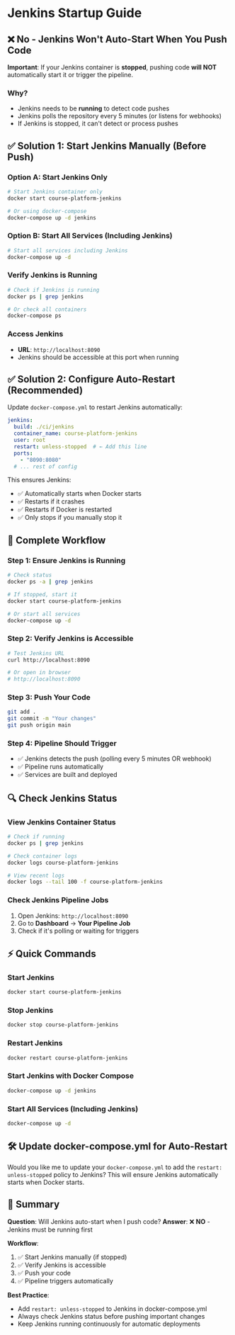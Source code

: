 # Jenkins Startup Guide

## ❌ No - Jenkins Won't Auto-Start When You Push Code

**Important**: If your Jenkins container is **stopped**, pushing code **will NOT** automatically start it or trigger the pipeline.

### Why?
- Jenkins needs to be **running** to detect code pushes
- Jenkins polls the repository every 5 minutes (or listens for webhooks)
- If Jenkins is stopped, it can't detect or process pushes

## ✅ Solution 1: Start Jenkins Manually (Before Push)

### Option A: Start Jenkins Only
```bash
# Start Jenkins container only
docker start course-platform-jenkins

# Or using docker-compose
docker-compose up -d jenkins
```

### Option B: Start All Services (Including Jenkins)
```bash
# Start all services including Jenkins
docker-compose up -d
```

### Verify Jenkins is Running
```bash
# Check if Jenkins is running
docker ps | grep jenkins

# Or check all containers
docker-compose ps
```

### Access Jenkins
- **URL**: `http://localhost:8090`
- Jenkins should be accessible at this port when running

## ✅ Solution 2: Configure Auto-Restart (Recommended)

Update `docker-compose.yml` to restart Jenkins automatically:

```yaml
jenkins:
  build: ./ci/jenkins
  container_name: course-platform-jenkins
  user: root
  restart: unless-stopped  # ← Add this line
  ports:
    - "8090:8080"
  # ... rest of config
```

This ensures Jenkins:
- ✅ Automatically starts when Docker starts
- ✅ Restarts if it crashes
- ✅ Restarts if Docker is restarted
- ✅ Only stops if you manually stop it

## 🔄 Complete Workflow

### Step 1: Ensure Jenkins is Running
```bash
# Check status
docker ps -a | grep jenkins

# If stopped, start it
docker start course-platform-jenkins

# Or start all services
docker-compose up -d
```

### Step 2: Verify Jenkins is Accessible
```bash
# Test Jenkins URL
curl http://localhost:8090

# Or open in browser
# http://localhost:8090
```

### Step 3: Push Your Code
```bash
git add .
git commit -m "Your changes"
git push origin main
```

### Step 4: Pipeline Should Trigger
- ✅ Jenkins detects the push (polling every 5 minutes OR webhook)
- ✅ Pipeline runs automatically
- ✅ Services are built and deployed

## 🔍 Check Jenkins Status

### View Jenkins Container Status
```bash
# Check if running
docker ps | grep jenkins

# Check container logs
docker logs course-platform-jenkins

# View recent logs
docker logs --tail 100 -f course-platform-jenkins
```

### Check Jenkins Pipeline Jobs
1. Open Jenkins: `http://localhost:8090`
2. Go to **Dashboard** → **Your Pipeline Job**
3. Check if it's polling or waiting for triggers

## ⚡ Quick Commands

### Start Jenkins
```bash
docker start course-platform-jenkins
```

### Stop Jenkins
```bash
docker stop course-platform-jenkins
```

### Restart Jenkins
```bash
docker restart course-platform-jenkins
```

### Start Jenkins with Docker Compose
```bash
docker-compose up -d jenkins
```

### Start All Services (Including Jenkins)
```bash
docker-compose up -d
```

## 🛠️ Update docker-compose.yml for Auto-Restart

Would you like me to update your `docker-compose.yml` to add the `restart: unless-stopped` policy to Jenkins? This will ensure Jenkins automatically starts when Docker starts.

## 📝 Summary

**Question**: Will Jenkins auto-start when I push code?
**Answer**: ❌ **NO** - Jenkins must be running first

**Workflow**:
1. ✅ Start Jenkins manually (if stopped)
2. ✅ Verify Jenkins is accessible
3. ✅ Push your code
4. ✅ Pipeline triggers automatically

**Best Practice**: 
- Add `restart: unless-stopped` to Jenkins in docker-compose.yml
- Always check Jenkins status before pushing important changes
- Keep Jenkins running continuously for automatic deployments

